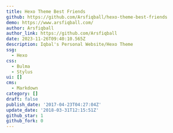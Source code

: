 ```yaml
---
title: Hexo Theme Best Friends
github: https://github.com/Arsfiqball/hexo-theme-best-friends
demo: https://www.arsfiqball.com/
author: Arsfiqball
author_link: https://github.com/Arsfiqball
date: 2023-11-26T09:40:10.565Z
description: Iqbal's Personal Website/Hexo Theme
ssg:
  - Hexo
css:
  - Bulma
  - Stylus
ui: []
cms:
  - Markdown
category: []
draft: false
publish_date: '2017-04-23T04:27:04Z'
update_date: '2018-03-31T12:15:51Z'
github_star: 1
github_fork: 0
---
```

